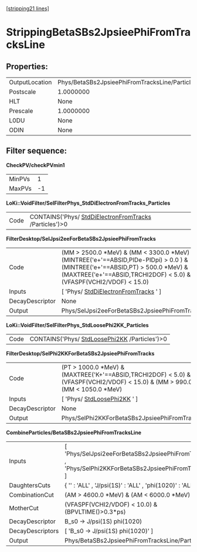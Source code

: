 [[stripping21 lines]](./stripping21-radiative)

# StrippingBetaSBs2JpsieePhiFromTracksLine

## Properties:

|                |                                                |
|----------------|------------------------------------------------|
| OutputLocation | Phys/BetaSBs2JpsieePhiFromTracksLine/Particles |
| Postscale      | 1.0000000                                      |
| HLT            | None                                           |
| Prescale       | 1.0000000                                      |
| L0DU           | None                                           |
| ODIN           | None                                           |

## Filter sequence:

**CheckPV/checkPVmin1**

|        |     |
|--------|-----|
| MinPVs | 1   |
| MaxPVs | -1  |

**LoKi::VoidFilter/SelFilterPhys_StdDiElectronFromTracks_Particles**

|      |                                                                                                  |
|------|--------------------------------------------------------------------------------------------------|
| Code | CONTAINS('Phys/ [StdDiElectronFromTracks](./stripping21-stddielectronfromtracks) /Particles')\>0 |

**FilterDesktop/SelJpsi2eeForBetaSBs2JpsieePhiFromTracks**

|                 |                                                                                                                                                                                                             |
|-----------------|-------------------------------------------------------------------------------------------------------------------------------------------------------------------------------------------------------------|
| Code            | (MM \> 2500.0 \*MeV) & (MM \< 3300.0 \*MeV) & (MINTREE('e+'==ABSID,PIDe-PIDpi) \> 0.0 ) & (MINTREE('e+'==ABSID,PT) \> 500.0 \*MeV) & (MAXTREE('e+'==ABSID,TRCHI2DOF) \< 5.0) & (VFASPF(VCHI2/VDOF) \< 15.0) |
| Inputs          | [ 'Phys/ [StdDiElectronFromTracks](./stripping21-stddielectronfromtracks) ' ]                                                                                                                             |
| DecayDescriptor | None                                                                                                                                                                                                        |
| Output          | Phys/SelJpsi2eeForBetaSBs2JpsieePhiFromTracks/Particles                                                                                                                                                     |

**LoKi::VoidFilter/SelFilterPhys_StdLoosePhi2KK_Particles**

|      |                                                                                |
|------|--------------------------------------------------------------------------------|
| Code | CONTAINS('Phys/ [StdLoosePhi2KK](./stripping21-stdloosephi2kk) /Particles')\>0 |

**FilterDesktop/SelPhi2KKForBetaSBs2JpsieePhiFromTracks**

|                 |                                                                                                                                            |
|-----------------|--------------------------------------------------------------------------------------------------------------------------------------------|
| Code            | (PT \> 1000.0 \*MeV) & (MAXTREE('K+'==ABSID,TRCHI2DOF) \< 5.0) & (VFASPF(VCHI2/VDOF) \< 15.0) & (MM \> 990.0 \*MeV) & (MM \< 1050.0 \*MeV) |
| Inputs          | [ 'Phys/ [StdLoosePhi2KK](./stripping21-stdloosephi2kk) ' ]                                                                              |
| DecayDescriptor | None                                                                                                                                       |
| Output          | Phys/SelPhi2KKForBetaSBs2JpsieePhiFromTracks/Particles                                                                                     |

**CombineParticles/BetaSBs2JpsieePhiFromTracksLine**

|                  |                                                                                                        |
|------------------|--------------------------------------------------------------------------------------------------------|
| Inputs           | [ 'Phys/SelJpsi2eeForBetaSBs2JpsieePhiFromTracks' , 'Phys/SelPhi2KKForBetaSBs2JpsieePhiFromTracks' ] |
| DaughtersCuts    | { '' : 'ALL' , 'J/psi(1S)' : 'ALL' , 'phi(1020)' : 'ALL' }                                             |
| CombinationCut   | (AM \> 4600.0 \*MeV) & (AM \< 6000.0 \*MeV)                                                            |
| MotherCut        | (VFASPF(VCHI2/VDOF) \< 10.0) & (BPVLTIME()\>0.3\*ps)                                                   |
| DecayDescriptor  | B_s0 -\> J/psi(1S) phi(1020)                                                                           |
| DecayDescriptors | [ 'B_s0 -\> J/psi(1S) phi(1020)' ]                                                                   |
| Output           | Phys/BetaSBs2JpsieePhiFromTracksLine/Particles                                                         |
